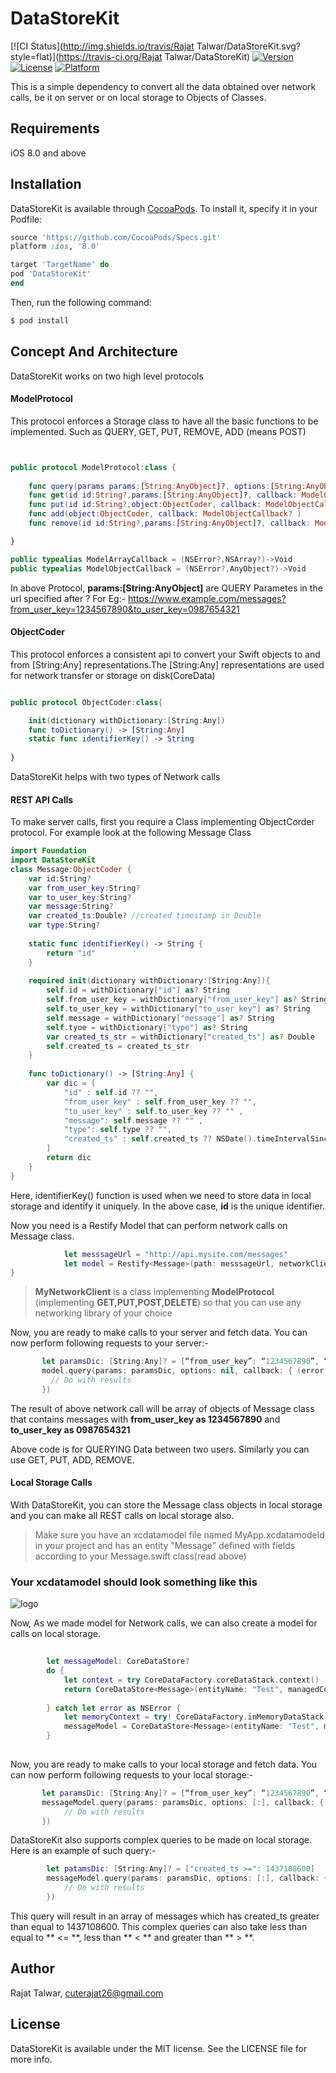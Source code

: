 # DataStoreKit

[![CI Status](http://img.shields.io/travis/Rajat Talwar/DataStoreKit.svg?style=flat)](https://travis-ci.org/Rajat Talwar/DataStoreKit)
[![Version](https://img.shields.io/cocoapods/v/DataStoreKit.svg?style=flat)](http://cocoapods.org/pods/DataStoreKit)
[![License](https://img.shields.io/cocoapods/l/DataStoreKit.svg?style=flat)](http://cocoapods.org/pods/DataStoreKit)
[![Platform](https://img.shields.io/cocoapods/p/DataStoreKit.svg?style=flat)](http://cocoapods.org/pods/DataStoreKit)

This is a simple dependency to convert all the data obtained over network calls, be it on server or on local storage to Objects of Classes.

## Requirements
iOS 8.0 and above

## Installation

DataStoreKit is available through [CocoaPods](http://cocoapods.org). To install
it, specify it in your Podfile:

```ruby
source 'https://github.com/CocoaPods/Specs.git'
platform :ios, '8.0'

target 'TargetName' do
pod 'DataStoreKit'
end
```

Then, run the following command:

```ruby
$ pod install
```

## Concept And Architecture

DataStoreKit works on two high level protocols

#### ModelProtocol

This protocol enforces a Storage class to have all the basic functions to be implemented. Such as QUERY, GET, PUT, REMOVE, ADD (means POST)

```Swift


public protocol ModelProtocol:class {
    
    func query(params params:[String:AnyObject]?, options:[String:AnyObject]?, callback: ModelArrayCallback? )
    func get(id id:String?,params:[String:AnyObject]?, callback: ModelObjectCallback? )
    func put(id id:String?,object:ObjectCoder, callback: ModelObjectCallback? )
    func add(object:ObjectCoder, callback: ModelObjectCallback? )
    func remove(id id:String?,params:[String:AnyObject]?, callback: ModelObjectCallback? )

}
``` 

```Swift
public typealias ModelArrayCallback = (NSError?,NSArray?)->Void
public typealias ModelObjectCallback = (NSError?,AnyObject?)->Void
```

In above Protocol, **params:[String:AnyObject]** are QUERY Parametes in the url specified after ? 
For Eg:- https://www.example.com/messages?from_user_key=1234567890&to_user_key=0987654321


#### ObjectCoder

This  protocol enforces a consistent api to convert your Swift objects to and from [String:Any] representations.The [String:Any] representations are used for network transfer or storage on disk(CoreData)

```Swift

public protocol ObjectCoder:class{

    init(dictionary withDictionary:[String:Any])
    func toDictionary() -> [String:Any]
    static func identifierKey() -> String
    
}
``` 

DataStoreKit helps with two types of Network calls

#### REST API Calls 

To make server calls, first you require a Class implementing ObjectCorder protocol. For example look at the following Message Class

```Swift
import Foundation
import DataStoreKit
class Message:ObjectCoder {
    var id:String?
    var from_user_key:String?
    var to_user_key:String?
    var message:String?
    var created_ts:Double? //created timestamp in Double
    var type:String?
    
    static func identifierKey() -> String {
        return "id"
    }
    
    required init(dictionary withDictionary:[String:Any]){
        self.id = withDictionary["id"] as? String
        self.from_user_key = withDictionary["from_user_key"] as? String
        self.to_user_key = withDictionary["to_user_key"] as? String
        self.message = withDictionary["message"] as? String
        self.tyoe = withDictionary["type"] as? String
        var created_ts_str = withDictionary["created_ts"] as? Double
        self.created_ts = created_ts_str
    }
    
    func toDictionary() -> [String:Any] {
        var dic = [
            "id" : self.id ?? "",
            "from_user_key" : self.from_user_key ?? "",
            "to_user_key" : self.to_user_key ?? "" ,
            "message": self.message ?? "" ,
            "type": self.type ?? "",
            "created_ts" : self.created_ts ?? NSDate().timeIntervalSince1970
        ]
        return dic
    }
}
```

Here, identifierKey() function is used when we need to store data in local storage and identify it uniquely. In the above case, **id** is the unique identifier.

Now you need is a Restify Model that can perform network calls on Message class.

```Swift
        	let messsageUrl = "http://api.mysite.com/messages"
        	let model = Restify<Message>(path: messsageUrl, networkClient: MyNetworkClient()) // 	see note below to know about MyNetworkClient
}
```
> **MyNetworkClient** is a class implementing **ModelProtocol** (implementing **GET,PUT,POST,DELETE**) so that you can use any networking library of your choice

Now, you are ready to make calls to your server and fetch data. You can now perform following requests to your server:- 

```Swift
	   let paramsDic: [String:Any]? = [“from_user_key”: “1234567890”, “to_user_key”:”0987654321”]
	   model.query(params: paramsDic, options: nil, callback: { (error:NSError?, results:Any?) in
         // Do with results     
       })
```


The result of above network call will be array of objects of Message class that contains messages with **from_user_key as 1234567890** and **to_user_key as 0987654321**

Above code is for QUERYING Data between two users. Similarly you can use GET, PUT, ADD, REMOVE. 

#### Local Storage Calls 

With DataStoreKit, you can store the Message class objects in local storage and you can make all REST calls on local storage also.

> Make sure you have an xcdatamodel file named MyApp.xcdatamodeld in your project and has an entity "Message" defined with fields according to your Message.swift class(read above)

### Your xcdatamodel should look something like this
![logo](http://i.imgur.com/qNSIcTK.png?1)

Now, As we made model for Network calls, we can also create a model for calls on local storage.

```Swift
    
        let messageModel: CoreDataStore?
        do {
            let context = try CoreDataFactory.coreDataStack.context()
            return CoreDataStore<Message>(entityName: "Test", managedContext: context)
            
        } catch let error as NSError {
            let memoryContext = try! CoreDataFactory.inMemoryDataStack.context()
            messageModel = CoreDataStore<Message>(entityName: "Test", managedContext: memoryContext)
        }
   
```

Now, you are ready to make calls to your local storage and fetch data. You can now perform following requests to your local storage:- 

```Swift
	   let paramsDic: [String:Any]? = [“from_user_key”: “1234567890”, “to_user_key”:”0987654321”]
	   messageModel.query(params: paramsDic, options: [:], callback: { (error:NSError?, results:Any?) in	
            // Do with results 
       })
```

DataStoreKit also supports complex queries to be made on local storage. Here is an example of such query:-

```Swift
        let patamsDic: [String:Any]? = ["created_ts >=": 1437108600]
        messageModel.query(params: paramsDic, options: [:], callback: { (error:NSError?, results:Any?) in	
            // Do with results 
        })
```
This query will result in an array of messages which has created_ts greater than equal to 1437108600. This complex queries can also take less than equal to ** <= **, less than ** < ** and greater than ** > **.

## Author

Rajat Talwar, cuterajat26@gmail.com

## License

DataStoreKit is available under the MIT license. See the LICENSE file for more info.
